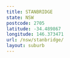 ```yaml
---
title: STANBRIDGE
state: NSW
postcode: 2705
latitude: -34.489867
longitude: 146.373471
url: /nsw/stanbridge/
layout: suburb
---
```

